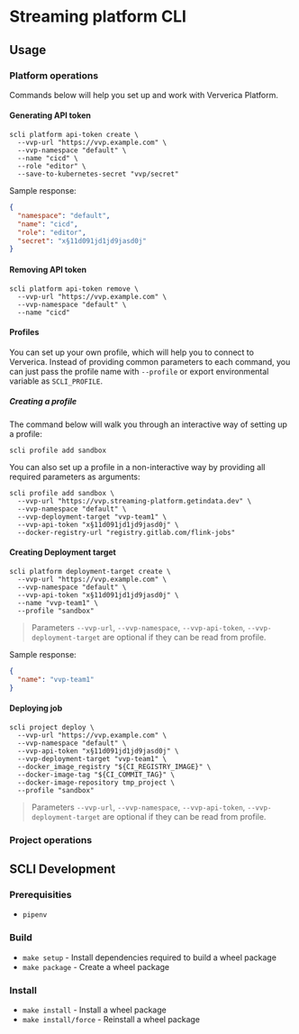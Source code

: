 # Streaming platform CLI

## Usage

### Platform operations
Commands below will help you set up and work with Ververica Platform.

#### Generating API token
```shell
scli platform api-token create \
  --vvp-url "https://vvp.example.com" \
  --vvp-namespace "default" \
  --name "cicd" \
  --role "editor" \
  --save-to-kubernetes-secret "vvp/secret" 
```
Sample response:
```json
{
  "namespace": "default",
  "name": "cicd",
  "role": "editor",
  "secret": "x§11d091jd1jd9jasd0j"
}
```

#### Removing API token
```shell
scli platform api-token remove \
  --vvp-url "https://vvp.example.com" \
  --vvp-namespace "default" \
  --name "cicd"
```

#### Profiles
You can set up your own profile, which will help you to connect to Ververica. 
Instead of providing common parameters to each command, you can just pass the profile name with `--profile` 
or export environmental variable as `SCLI_PROFILE`.

##### Creating a profile
The command below will walk you through an interactive way of setting up a profile:
```shell
scli profile add sandbox
```

You can also set up a profile in a non-interactive way by providing all required parameters as arguments:
```shell
scli profile add sandbox \
  --vvp-url "https://vvp.streaming-platform.getindata.dev" \
  --vvp-namespace "default" \
  --vvp-deployment-target "vvp-team1" \
  --vvp-api-token "x§11d091jd1jd9jasd0j" \
  --docker-registry-url "registry.gitlab.com/flink-jobs"
```

#### Creating Deployment target
```shell
scli platform deployment-target create \
  --vvp-url "https://vvp.example.com" \
  --vvp-namespace "default" \
  --vvp-api-token "x§11d091jd1jd9jasd0j" \
  --name "vvp-team1" \
  --profile "sandbox"
```
> Parameters `--vvp-url`, `--vvp-namespace`, `--vvp-api-token`, `--vvp-deployment-target` are optional if they can be read from profile.

Sample response:
```json
{
  "name": "vvp-team1"
}
```

#### Deploying job
```
scli project deploy \
  --vvp-url "https://vvp.example.com" \
  --vvp-namespace "default" \
  --vvp-api-token "x§11d091jd1jd9jasd0j" \
  --vvp-deployment-target "vvp-team1" \
  --docker_image_registry "${CI_REGISTRY_IMAGE}" \
  --docker-image-tag "${CI_COMMIT_TAG}" \
  --docker-image-repository tmp_project \
  --profile "sandbox"
```
> Parameters `--vvp-url`, `--vvp-namespace`, `--vvp-api-token`, `--vvp-deployment-target` are optional if they can be read from profile.

### Project operations

## SCLI Development
### Prerequisities ##
* `pipenv`

### Build
* `make setup` - Install dependencies required to build a wheel package
* `make package` - Create a wheel package

### Install
* `make install` - Install a wheel package
* `make install/force` - Reinstall a wheel package